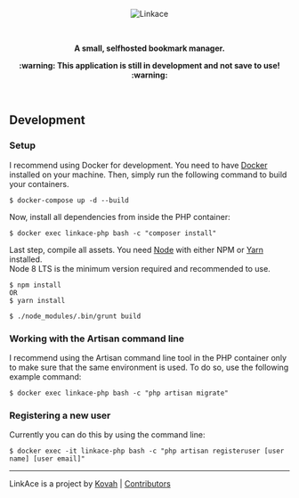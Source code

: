 <p align="center">
  <img src="https://i.imgur.com/wtCAJR0.png" title="Linkace">
</p>

<p>&nbsp;</p>

<p align="center"><b>A small, selfhosted bookmark manager.</b></p>
<p align="center"><b>:warning: This application is still in development and not save to use! :warning:</b></p>

<p>&nbsp;</p>


## Development

### Setup

I recommend using Docker for development. You need to have [Docker](https://www.docker.com/products/docker-desktop) 
installed on your machine. Then, simply run the following command to build your containers.

```
$ docker-compose up -d --build
```

Now, install all dependencies from inside the PHP container:

```
$ docker exec linkace-php bash -c "composer install"
```

Last step, compile all assets. You need [Node](https://nodejs.org/en/) with either NPM or [Yarn](https://yarnpkg.com) 
installed.  
Node 8 LTS is the minimum version required and recommended to use.

```
$ npm install
OR
$ yarn install

$ ./node_modules/.bin/grunt build
```

### Working with the Artisan command line

I recommend using the Artisan command line tool in the PHP container only to make sure that the same environment is 
used. To do so, use the following example command:

```
$ docker exec linkace-php bash -c "php artisan migrate"
```

### Registering a new user

Currently you can do this by using the command line:

```
$ docker exec -it linkace-php bash -c "php artisan registeruser [user name] [user email]"
```

---

LinkAce is a project by [Kovah](https://kovah.de) | [Contributors](https://github.com/Kovah/LinkAce/graphs/contributors)
